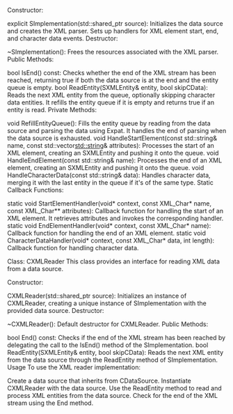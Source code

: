 Constructor:

explicit SImplementation(std::shared_ptr<CDataSource> source): Initializes the data source and creates the XML parser. Sets up handlers for XML element start, end, and character data events.
Destructor:

~SImplementation(): Frees the resources associated with the XML parser.
Public Methods:

bool IsEnd() const: Checks whether the end of the XML stream has been reached, returning true if both the data source is at the end and the entity queue is empty.
bool ReadEntity(SXMLEntity& entity, bool skipCData): Reads the next XML entity from the queue, optionally skipping character data entities. It refills the entity queue if it is empty and returns true if an entity is read.
Private Methods:

void RefillEntityQueue(): Fills the entity queue by reading from the data source and parsing the data using Expat. It handles the end of parsing when the data source is exhausted.
void HandleStartElement(const std::string& name, const std::vector<std::string>& attributes): Processes the start of an XML element, creating an SXMLEntity and pushing it onto the queue.
void HandleEndElement(const std::string& name): Processes the end of an XML element, creating an SXMLEntity and pushing it onto the queue.
void HandleCharacterData(const std::string& data): Handles character data, merging it with the last entity in the queue if it's of the same type.
Static Callback Functions:

static void StartElementHandler(void* context, const XML_Char* name, const XML_Char** attributes): Callback function for handling the start of an XML element. It retrieves attributes and invokes the corresponding handler.
static void EndElementHandler(void* context, const XML_Char* name): Callback function for handling the end of an XML element.
static void CharacterDataHandler(void* context, const XML_Char* data, int length): Callback function for handling character data.


Class: CXMLReader
This class provides an interface for reading XML data from a data source.

Constructor:

CXMLReader(std::shared_ptr<CDataSource> source): Initializes an instance of CXMLReader, creating a unique instance of SImplementation with the provided data source.
Destructor:

~CXMLReader(): Default destructor for CXMLReader.
Public Methods:

bool End() const: Checks if the end of the XML stream has been reached by delegating the call to the IsEnd() method of the SImplementation.
bool ReadEntity(SXMLEntity& entity, bool skipCData): Reads the next XML entity from the data source through the ReadEntity method of SImplementation.
Usage
To use the XML reader implementation:

Create a data source that inherits from CDataSource.
Instantiate CXMLReader with the data source.
Use the ReadEntity method to read and process XML entities from the data source.
Check for the end of the XML stream using the End method.
